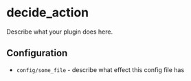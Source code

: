 decide_action
========

Describe what your plugin does here.

Configuration
-------------

* `config/some_file` - describe what effect this config file has
